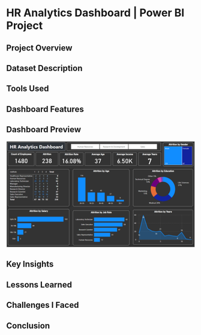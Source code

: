 # HR Analytics Dashboard | Power BI Project
## Project Overview

## Dataset Description

## Tools Used

## Dashboard Features

## Dashboard Preview
![Dashboard Features](https://github.com/Mumo-The-Analyst/HR_Analytics_with_PowerBI/blob/main/HR_Analytics_Dashboard_PowerBI.png)
## Key Insights

## Lessons Learned

## Challenges I Faced

## Conclusion
